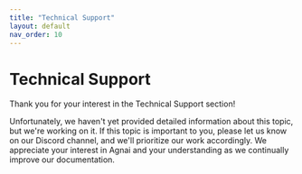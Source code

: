 ```yaml
---
title: "Technical Support"
layout: default
nav_order: 10
---
```

# Technical Support

Thank you for your interest in the Technical Support section!

Unfortunately, we haven't yet provided detailed information about this topic, but we're working on it. If this topic is important to you, please let us know on our Discord channel, and we'll prioritize our work accordingly. We appreciate your interest in Agnai and your understanding as we continually improve our documentation.

